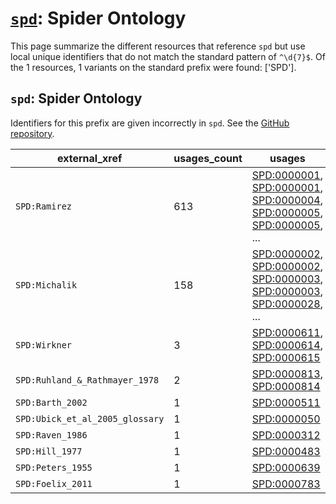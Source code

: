 # [`spd`](https://bioregistry.io/spd): Spider Ontology

This page summarize the different resources that reference `spd`
but use local unique identifiers that do not match the standard pattern of
`^\d{7}$`. Of the 1 resources,
1 variants on the standard prefix were found: ['SPD'].

## `spd`: Spider Ontology

Identifiers for this prefix are given incorrectly in `spd`. See the [GitHub repository](https://github.com/obophenotype/spider-ontology).

| external_xref                   |   usages_count | usages                                                                                                                                                                                                                                                                                                     |
|---------------------------------|----------------|------------------------------------------------------------------------------------------------------------------------------------------------------------------------------------------------------------------------------------------------------------------------------------------------------------|
| `SPD:Ramirez`                   |            613 | [SPD:0000001](http://purl.obolibrary.org/obo/SPD_0000001), [SPD:0000001](http://purl.obolibrary.org/obo/SPD_0000001), [SPD:0000004](http://purl.obolibrary.org/obo/SPD_0000004), [SPD:0000005](http://purl.obolibrary.org/obo/SPD_0000005), [SPD:0000005](http://purl.obolibrary.org/obo/SPD_0000005), ... |
| `SPD:Michalik`                  |            158 | [SPD:0000002](http://purl.obolibrary.org/obo/SPD_0000002), [SPD:0000002](http://purl.obolibrary.org/obo/SPD_0000002), [SPD:0000003](http://purl.obolibrary.org/obo/SPD_0000003), [SPD:0000003](http://purl.obolibrary.org/obo/SPD_0000003), [SPD:0000028](http://purl.obolibrary.org/obo/SPD_0000028), ... |
| `SPD:Wirkner`                   |              3 | [SPD:0000611](http://purl.obolibrary.org/obo/SPD_0000611), [SPD:0000614](http://purl.obolibrary.org/obo/SPD_0000614), [SPD:0000615](http://purl.obolibrary.org/obo/SPD_0000615)                                                                                                                            |
| `SPD:Ruhland_&_Rathmayer_1978`  |              2 | [SPD:0000813](http://purl.obolibrary.org/obo/SPD_0000813), [SPD:0000814](http://purl.obolibrary.org/obo/SPD_0000814)                                                                                                                                                                                       |
| `SPD:Barth_2002`                |              1 | [SPD:0000511](http://purl.obolibrary.org/obo/SPD_0000511)                                                                                                                                                                                                                                                  |
| `SPD:Ubick_et_al_2005_glossary` |              1 | [SPD:0000050](http://purl.obolibrary.org/obo/SPD_0000050)                                                                                                                                                                                                                                                  |
| `SPD:Raven_1986`                |              1 | [SPD:0000312](http://purl.obolibrary.org/obo/SPD_0000312)                                                                                                                                                                                                                                                  |
| `SPD:Hill_1977`                 |              1 | [SPD:0000483](http://purl.obolibrary.org/obo/SPD_0000483)                                                                                                                                                                                                                                                  |
| `SPD:Peters_1955`               |              1 | [SPD:0000639](http://purl.obolibrary.org/obo/SPD_0000639)                                                                                                                                                                                                                                                  |
| `SPD:Foelix_2011`               |              1 | [SPD:0000783](http://purl.obolibrary.org/obo/SPD_0000783)                                                                                                                                                                                                                                                  |


